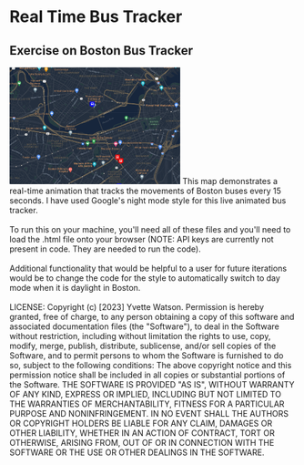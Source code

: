 # Real Time Bus Tracker
## Exercise on Boston Bus Tracker
<img src= "BostonBusTracker.png" width='300'/>
This map demonstrates a real-time animation that tracks the movements of Boston buses every 15 seconds. I have used Google's night mode style for this live animated bus tracker.
<br></br>
To run this on your machine, you'll need all of these files and you'll need to load the .html file onto your browser (NOTE: API keys are currently not present in code. They are needed to run the code). 
<br></br>
Additional functionality that would be helpful to a user for future iterations would be to change the code for the style to automatically switch to day mode when it is daylight in Boston.
<br></br>
LICENSE: Copyright (c) [2023] Yvette Watson. Permission is hereby granted, free of charge, to any person obtaining a copy of this software and associated documentation files (the "Software"), to deal in the Software without restriction, including without limitation the rights to use, copy, modify, merge, publish, distribute, sublicense, and/or sell copies of the Software, and to permit persons to whom the Software is furnished to do so, subject to the following conditions:
The above copyright notice and this permission notice shall be included in all copies or substantial portions of the Software. THE SOFTWARE IS PROVIDED "AS IS", WITHOUT WARRANTY OF ANY KIND, EXPRESS OR IMPLIED, INCLUDING BUT NOT LIMITED TO THE WARRANTIES OF MERCHANTABILITY, FITNESS FOR A PARTICULAR PURPOSE AND NONINFRINGEMENT. IN NO EVENT SHALL THE AUTHORS OR COPYRIGHT HOLDERS BE LIABLE FOR ANY CLAIM, DAMAGES OR OTHER LIABILITY, WHETHER IN AN ACTION OF CONTRACT, TORT OR OTHERWISE, ARISING FROM, OUT OF OR IN CONNECTION WITH THE SOFTWARE OR THE USE OR OTHER DEALINGS IN THE SOFTWARE.
